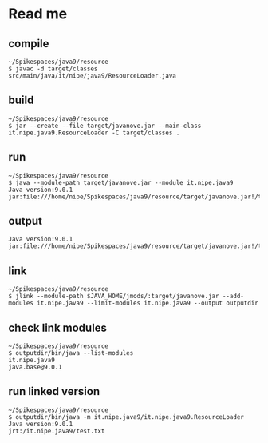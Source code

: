# Read me

## compile

    ~/Spikespaces/java9/resource
    $ javac -d target/classes src/main/java/it/nipe/java9/ResourceLoader.java 

## build

    ~/Spikespaces/java9/resource
    $ jar --create --file target/javanove.jar --main-class it.nipe.java9.ResourceLoader -C target/classes .

## run

    ~/Spikespaces/java9/resource
    $ java --module-path target/javanove.jar --module it.nipe.java9
    Java version:9.0.1
    jar:file:///home/nipe/Spikespaces/java9/resource/target/javanove.jar!/test.txt

## output

    Java version:9.0.1
    jar:file:///home/nipe/Spikespaces/java9/resource/target/javanove.jar!/test.txt

## link

    ~/Spikespaces/java9/resource
    $ jlink --module-path $JAVA_HOME/jmods/:target/javanove.jar --add-modules it.nipe.java9 --limit-modules it.nipe.java9 --output outputdir 

## check link modules

    ~/Spikespaces/java9/resource
    $ outputdir/bin/java --list-modules
    it.nipe.java9
    java.base@9.0.1

## run linked version

    ~/Spikespaces/java9/resource
    $ outputdir/bin/java -m it.nipe.java9/it.nipe.java9.ResourceLoader
    Java version:9.0.1
    jrt:/it.nipe.java9/test.txt
